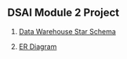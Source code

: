 ## DSAI Module 2 Project

1. [Data Warehouse Star Schema](project_star_schema.md)

2. [ER Diagram](project_star_schema_erd.md)